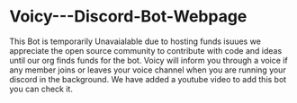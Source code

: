 # Voicy---Discord-Bot-Webpage

This Bot is temporarily Unavaialable due to hosting funds isuues we appreciate the open source community to contribute with code and ideas until our org finds funds for the bot.
Voicy will inform you through a voice if any member joins or leaves your voice channel when you are running your discord in the background.
We have added a youtube video to add this bot you can check it.
